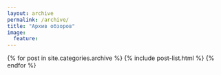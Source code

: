```yaml
---
layout: archive
permalink: /archive/
title: "Архив обзоров"
image:
  feature: 
---
```


<div class="tiles">
{% for post in site.categories.archive %}
	{% include post-list.html %}
{% endfor %}
</div><!-- /.tiles -->
